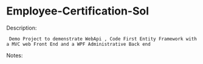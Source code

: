 # Employee-Certification-Sol
Description:

	 Demo Project to demenstrate WebApi , Code First Entity Framework with a MVC web Front End and a WPF Administrative Back end
Notes:
